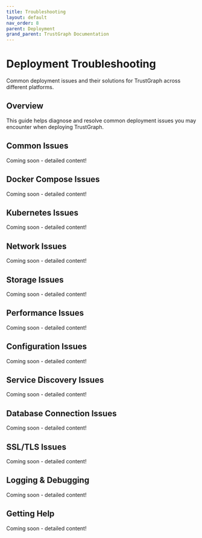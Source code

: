```yaml
---
title: Troubleshooting
layout: default
nav_order: 8
parent: Deployment
grand_parent: TrustGraph Documentation
---
```


# Deployment Troubleshooting

Common deployment issues and their solutions for TrustGraph across different platforms.

## Overview

This guide helps diagnose and resolve common deployment issues you may encounter when deploying TrustGraph.

## Common Issues

Coming soon - detailed content!

## Docker Compose Issues

Coming soon - detailed content!

## Kubernetes Issues

Coming soon - detailed content!

## Network Issues

Coming soon - detailed content!

## Storage Issues

Coming soon - detailed content!

## Performance Issues

Coming soon - detailed content!

## Configuration Issues

Coming soon - detailed content!

## Service Discovery Issues

Coming soon - detailed content!

## Database Connection Issues

Coming soon - detailed content!

## SSL/TLS Issues

Coming soon - detailed content!

## Logging & Debugging

Coming soon - detailed content!

## Getting Help

Coming soon - detailed content!
